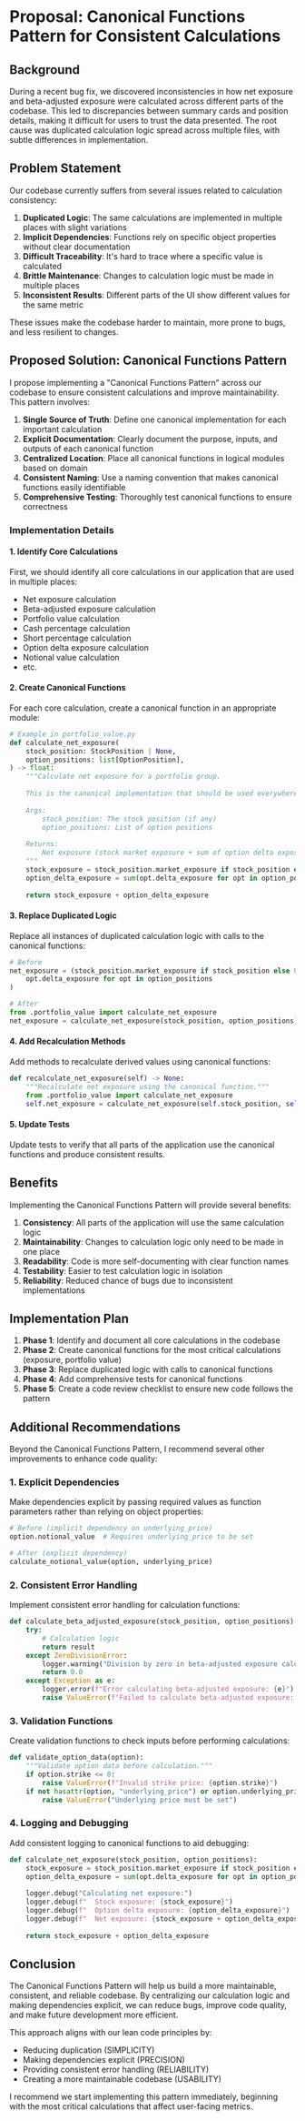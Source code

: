 # Proposal: Canonical Functions Pattern for Consistent Calculations

## Background

During a recent bug fix, we discovered inconsistencies in how net exposure and beta-adjusted exposure were calculated across different parts of the codebase. This led to discrepancies between summary cards and position details, making it difficult for users to trust the data presented. The root cause was duplicated calculation logic spread across multiple files, with subtle differences in implementation.

## Problem Statement

Our codebase currently suffers from several issues related to calculation consistency:

1. **Duplicated Logic**: The same calculations are implemented in multiple places with slight variations
2. **Implicit Dependencies**: Functions rely on specific object properties without clear documentation
3. **Difficult Traceability**: It's hard to trace where a specific value is calculated
4. **Brittle Maintenance**: Changes to calculation logic must be made in multiple places
5. **Inconsistent Results**: Different parts of the UI show different values for the same metric

These issues make the codebase harder to maintain, more prone to bugs, and less resilient to changes.

## Proposed Solution: Canonical Functions Pattern

I propose implementing a "Canonical Functions Pattern" across our codebase to ensure consistent calculations and improve maintainability. This pattern involves:

1. **Single Source of Truth**: Define one canonical implementation for each important calculation
2. **Explicit Documentation**: Clearly document the purpose, inputs, and outputs of each canonical function
3. **Centralized Location**: Place all canonical functions in logical modules based on domain
4. **Consistent Naming**: Use a naming convention that makes canonical functions easily identifiable
5. **Comprehensive Testing**: Thoroughly test canonical functions to ensure correctness

### Implementation Details

#### 1. Identify Core Calculations

First, we should identify all core calculations in our application that are used in multiple places:

- Net exposure calculation
- Beta-adjusted exposure calculation
- Portfolio value calculation
- Cash percentage calculation
- Short percentage calculation
- Option delta exposure calculation
- Notional value calculation
- etc.

#### 2. Create Canonical Functions

For each core calculation, create a canonical function in an appropriate module:

```python
# Example in portfolio_value.py
def calculate_net_exposure(
    stock_position: StockPosition | None,
    option_positions: list[OptionPosition],
) -> float:
    """Calculate net exposure for a portfolio group.
    
    This is the canonical implementation that should be used everywhere in the codebase.
    
    Args:
        stock_position: The stock position (if any)
        option_positions: List of option positions
        
    Returns:
        Net exposure (stock market exposure + sum of option delta exposures)
    """
    stock_exposure = stock_position.market_exposure if stock_position else 0.0
    option_delta_exposure = sum(opt.delta_exposure for opt in option_positions)
    
    return stock_exposure + option_delta_exposure
```

#### 3. Replace Duplicated Logic

Replace all instances of duplicated calculation logic with calls to the canonical functions:

```python
# Before
net_exposure = (stock_position.market_exposure if stock_position else 0) + sum(
    opt.delta_exposure for opt in option_positions
)

# After
from .portfolio_value import calculate_net_exposure
net_exposure = calculate_net_exposure(stock_position, option_positions)
```

#### 4. Add Recalculation Methods

Add methods to recalculate derived values using canonical functions:

```python
def recalculate_net_exposure(self) -> None:
    """Recalculate net exposure using the canonical function."""
    from .portfolio_value import calculate_net_exposure
    self.net_exposure = calculate_net_exposure(self.stock_position, self.option_positions)
```

#### 5. Update Tests

Update tests to verify that all parts of the application use the canonical functions and produce consistent results.

## Benefits

Implementing the Canonical Functions Pattern will provide several benefits:

1. **Consistency**: All parts of the application will use the same calculation logic
2. **Maintainability**: Changes to calculation logic only need to be made in one place
3. **Readability**: Code is more self-documenting with clear function names
4. **Testability**: Easier to test calculation logic in isolation
5. **Reliability**: Reduced chance of bugs due to inconsistent implementations

## Implementation Plan

1. **Phase 1**: Identify and document all core calculations in the codebase
2. **Phase 2**: Create canonical functions for the most critical calculations (exposure, portfolio value)
3. **Phase 3**: Replace duplicated logic with calls to canonical functions
4. **Phase 4**: Add comprehensive tests for canonical functions
5. **Phase 5**: Create a code review checklist to ensure new code follows the pattern

## Additional Recommendations

Beyond the Canonical Functions Pattern, I recommend several other improvements to enhance code quality:

### 1. Explicit Dependencies

Make dependencies explicit by passing required values as function parameters rather than relying on object properties:

```python
# Before (implicit dependency on underlying_price)
option.notional_value  # Requires underlying_price to be set

# After (explicit dependency)
calculate_notional_value(option, underlying_price)
```

### 2. Consistent Error Handling

Implement consistent error handling for calculation functions:

```python
def calculate_beta_adjusted_exposure(stock_position, option_positions):
    try:
        # Calculation logic
        return result
    except ZeroDivisionError:
        logger.warning("Division by zero in beta-adjusted exposure calculation")
        return 0.0
    except Exception as e:
        logger.error(f"Error calculating beta-adjusted exposure: {e}")
        raise ValueError(f"Failed to calculate beta-adjusted exposure: {e}") from e
```

### 3. Validation Functions

Create validation functions to check inputs before performing calculations:

```python
def validate_option_data(option):
    """Validate option data before calculation."""
    if option.strike <= 0:
        raise ValueError(f"Invalid strike price: {option.strike}")
    if not hasattr(option, "underlying_price") or option.underlying_price is None:
        raise ValueError("Underlying price must be set")
```

### 4. Logging and Debugging

Add consistent logging to canonical functions to aid debugging:

```python
def calculate_net_exposure(stock_position, option_positions):
    stock_exposure = stock_position.market_exposure if stock_position else 0.0
    option_delta_exposure = sum(opt.delta_exposure for opt in option_positions)
    
    logger.debug("Calculating net exposure:")
    logger.debug(f"  Stock exposure: {stock_exposure}")
    logger.debug(f"  Option delta exposure: {option_delta_exposure}")
    logger.debug(f"  Net exposure: {stock_exposure + option_delta_exposure}")
    
    return stock_exposure + option_delta_exposure
```

## Conclusion

The Canonical Functions Pattern will help us build a more maintainable, consistent, and reliable codebase. By centralizing our calculation logic and making dependencies explicit, we can reduce bugs, improve code quality, and make future development more efficient.

This approach aligns with our lean code principles by:
- Reducing duplication (SIMPLICITY)
- Making dependencies explicit (PRECISION)
- Providing consistent error handling (RELIABILITY)
- Creating a more maintainable codebase (USABILITY)

I recommend we start implementing this pattern immediately, beginning with the most critical calculations that affect user-facing metrics.
